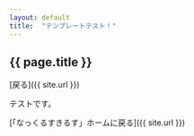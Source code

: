 ```yaml
--- 
layout: default
title:  "テンプレートテスト！"
---
```


## {{ page.title }}

 [戻る]({{ site.url }}) 

テストです。


 [「なっくるすきるす」ホームに戻る]({{ site.url }}) 

